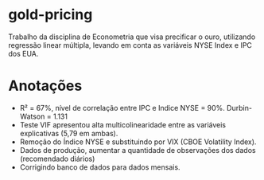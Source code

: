 # gold-pricing
Trabalho da disciplina de Econometria que visa precificar o ouro, utilizando regressão linear múltipla, levando em conta as variáveis NYSE Index e IPC dos EUA.


# Anotações

- R² = 67%, nível de correlação entre IPC e Indice NYSE = 90%. Durbin-Watson = 1.131
- Teste VIF apresentou alta multicolinearidade entre as variáveis explicativas (5,79 em ambas).
- Remoção do Índice NYSE e substituindo por VIX (CBOE Volatility Index).
- Dados de produção, aumentar a quantidade de observações dos dados (recomendado diários)
- Corrigindo banco de dados para dados mensais.

